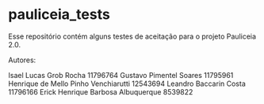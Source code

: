 # pauliceia_tests
Esse repositório contém alguns testes de aceitação para o projeto Pauliceia 2.0.

Autores:

Isael Lucas Grob Rocha 11796764
Gustavo Pimentel Soares 11795961
Henrique de Mello Pinho Venchiarutti 12543694 
Leandro Baccarin Costa 11796166
Erick Henrique Barbosa Albuquerque 8539822 

